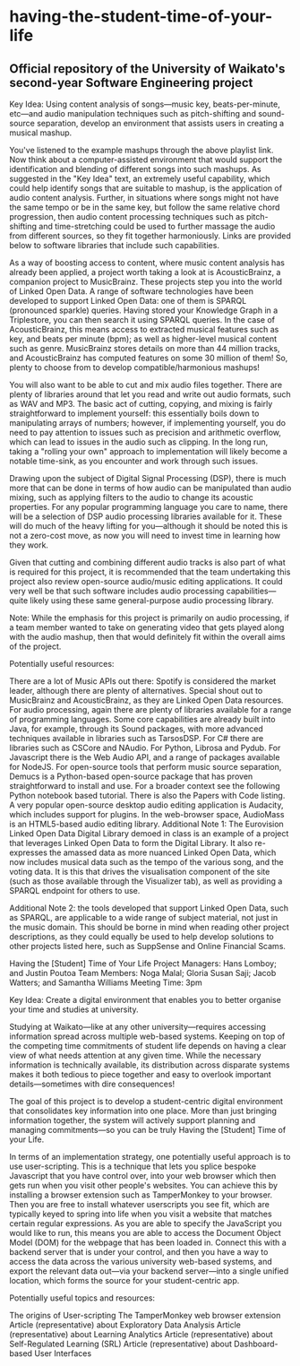 # having-the-student-time-of-your-life

## Official repository of the University of Waikato's second-year Software Engineering project

Key Idea: Using content analysis of songs—music key, beats-per-minute, etc—and audio manipulation techniques such as pitch-shifting and sound-source separation, develop an environment that assists users in creating a musical mashup.

You've listened to the example mashups through the above playlist link. Now think about a computer-assisted environment that would support the identification and blending of different songs into such mashups. As suggested in the "Key Idea" text, an extremely useful capability, which could help identify songs that are suitable to mashup, is the application of audio content analysis. Further, in situations where songs might not have the same tempo or be in the same key, but follow the same relative chord progression, then audio content processing techniques such as pitch-shifting and time-stretching could be used to further massage the audio from different sources, so they fit together harmoniously. Links are provided below to software libraries that include such capabilities.

As a way of boosting access to content, where music content analysis has already been applied, a project worth taking a look at is AcousticBrainz, a companion project to MusicBrainz. These projects step you into the world of Linked Open Data. A range of software technologies have been developed to support Linked Open Data: one of them is SPARQL (pronounced sparkle) queries. Having stored your Knowledge Graph in a Triplestore, you can then search it using SPARQL queries. In the case of AcousticBrainz, this means access to extracted musical features such as key, and beats per minute (bpm); as well as higher-level musical content such as genre. MusicBrainz stores details on more than 44 million tracks, and AcousticBrainz has computed features on some 30 million of them! So, plenty to choose from to develop compatible/harmonious mashups!

You will also want to be able to cut and mix audio files together. There are plenty of libraries around that let you read and write out audio formats, such as WAV and MP3. The basic act of cutting, copying, and mixing is fairly straightforward to implement yourself: this essentially boils down to manipulating arrays of numbers; however, if implementing yourself, you do need to pay attention to issues such as precision and arithmetic overflow, which can lead to issues in the audio such as clipping. In the long run, taking a "rolling your own" approach to implementation will likely become a notable time-sink, as you encounter and work through such issues.

Drawing upon the subject of Digital Signal Processing (DSP), there is much more that can be done in terms of how audio can be manipulated than audio mixing, such as applying filters to the audio to change its acoustic properties. For any popular programming language you care to name, there will be a selection of DSP audio processing libraries available for it. These will do much of the heavy lifting for you—although it should be noted this is not a zero-cost move, as now you will need to invest time in learning how they work.

Given that cutting and combining different audio tracks is also part of what is required for this project, it is recommended that the team undertaking this project also review open-source audio/music editing applications. It could very well be that such software includes audio processing capabilities—quite likely using these same general-purpose audio processing library.

Note: While the emphasis for this project is primarily on audio processing, if a team member wanted to take on generating video that gets played along with the audio mashup, then that would definitely fit within the overall aims of the project.

Potentially useful resources:

There are a lot of Music APIs out there: Spotify is considered the market leader, although there are plenty of alternatives.
Special shout out to MusicBrainz and AcousticBrainz, as they are Linked Open Data resources.
For audio processing, again there are plenty of libraries available for a range of programming languages. Some core capabilities are already built into Java, for example, through its Sound packages, with more advanced techniques available in libraries such as TarsosDSP. For C# there are libraries such as CSCore and NAudio. For Python, Librosa and Pydub. For Javascript there is the Web Audio API, and a range of packages available for NodeJS.
For open-source tools that perform music source separation, Demucs is a Python-based open-source package that has proven straightforward to install and use. For a broader context see the following Python notebook based tutorial. There is also the Papers with Code listing.
A very popular open-source desktop audio editing application is Audacity, which includes support for plugins.
In the web-browser space, AudioMass is an HTML5-based audio editing library.
Additional Note 1: The Eurovision Linked Open Data Digital Library demoed in class is an example of a project that leverages Linked Open Data to form the Digital Library. It also re-expresses the amassed data as more nuanced Linked Open Data, which now includes musical data such as the tempo of the various song, and the voting data. It is this that drives the visualisation component of the site (such as those available through the Visualizer tab), as well as providing a SPARQL endpoint for others to use.

Additional Note 2: the tools developed that support Linked Open Data, such as SPARQL, are applicable to a wide range of subject material, not just in the music domain. This should be borne in mind when reading other project descriptions, as they could equally be used to help develop solutions to other projects listed here, such as SuppSense and Online Financial Scams.

Having the [Student] Time of Your Life
Project Managers: Hans Lomboy; and Justin Poutoa
Team Members: Noga Malal; Gloria Susan Saji; Jacob Watters; and Samantha Williams
Meeting Time: 3pm

Key Idea: Create a digital environment that enables you to better organise your time and studies at university.

Studying at Waikato—like at any other university—requires accessing information spread across multiple web-based systems. Keeping on top of the competing time commitments of student life depends on having a clear view of what needs attention at any given time. While the necessary information is technically available, its distribution across disparate systems makes it both tedious to piece together and easy to overlook important details—sometimes with dire consequences!

The goal of this project is to develop a student-centric digital environment that consolidates key information into one place. More than just bringing information together, the system will actively support planning and managing commitments—so you can be truly Having the [Student] Time of your Life.

In terms of an implementation strategy, one potentially useful approach is to use user-scripting. This is a technique that lets you splice bespoke Javascript that you have control over, into your web browser which then gets run when you visit other people's websites. You can achieve this by installing a browser extension such as TamperMonkey to your browser. Then you are free to install whatever userscripts you see fit, which are typically keyed to spring into life when you visit a website that matches certain regular expressions. As you are able to specify the JavaScript you would like to run, this means you are able to access the Document Object Model (DOM) for the webpage that has been loaded in. Connect this with a backend server that is under your control, and then you have a way to access the data across the various university web-based systems, and export the relevant data out—via your backend server—into a single unified location, which forms the source for your student-centric app.

Potentially useful topics and resources:

The origins of User-scripting
The TamperMonkey web browser extension
Article (representative) about Exploratory Data Analysis
Article (representative) about Learning Analytics
Article (representative) about Self-Regulated Learning (SRL)
Article (representative) about Dashboard-based User Interfaces
